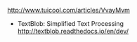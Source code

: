 http://www.tuicool.com/articles/VvayMvm

- TextBlob: Simplified Text Processing
http://textblob.readthedocs.io/en/dev/